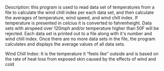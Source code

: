 Description: this program is used to read data set of temperatures from a file to calculate the wind chill index per each data set, 
and then calculate the averages of temperature, wind speed, and wind chill index.
If temperature is presented in celcius it is converted to fahrenheight. 
Data sets with airspeed over 120mph and/or temperature higher than 50F will be rejected. 
Each data set is printed out to a file along with it's number and wind chill index. 
Once there are no more data sets in the file, the program calculates and displays the average values of all data sets.

Wind Chill Index: It is the temperature it “feels like” outside and is based on the rate of heat loss from exposed skin caused by the effects of wind and cold
